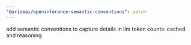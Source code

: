 ```yaml
---
"@arizeai/openinference-semantic-conventions": patch
---
```


add semantic conventions to capture details in llm token counts: cached and reasoning
